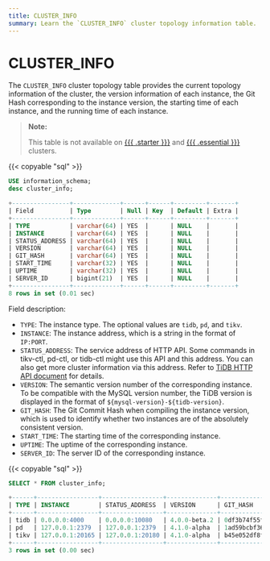 ```yaml
---
title: CLUSTER_INFO
summary: Learn the `CLUSTER_INFO` cluster topology information table.
---
```


# CLUSTER_INFO

The `CLUSTER_INFO` cluster topology table provides the current topology information of the cluster, the version information of each instance, the Git Hash corresponding to the instance version, the starting time of each instance, and the running time of each instance.

> **Note:**
>
> This table is not available on [{{{ .starter }}}](https://docs.pingcap.com/tidbcloud/select-cluster-tier#tidb-cloud-serverless) and [{{{ .essential }}}](https://docs.pingcap.com/tidbcloud/select-cluster-tier#essential) clusters.

{{< copyable "sql" >}}

```sql
USE information_schema;
desc cluster_info;
```

```sql
+----------------+-------------+------+------+---------+-------+
| Field          | Type        | Null | Key  | Default | Extra |
+----------------+-------------+------+------+---------+-------+
| TYPE           | varchar(64) | YES  |      | NULL    |       |
| INSTANCE       | varchar(64) | YES  |      | NULL    |       |
| STATUS_ADDRESS | varchar(64) | YES  |      | NULL    |       |
| VERSION        | varchar(64) | YES  |      | NULL    |       |
| GIT_HASH       | varchar(64) | YES  |      | NULL    |       |
| START_TIME     | varchar(32) | YES  |      | NULL    |       |
| UPTIME         | varchar(32) | YES  |      | NULL    |       |
| SERVER_ID      | bigint(21)  | YES  |      | NULL    |       |
+----------------+-------------+------+------+---------+-------+
8 rows in set (0.01 sec)
```

Field description:

* `TYPE`: The instance type. The optional values are `tidb`, `pd`, and `tikv`.
* `INSTANCE`: The instance address, which is a string in the format of `IP:PORT`.
* `STATUS_ADDRESS`: The service address of HTTP API. Some commands in tikv-ctl, pd-ctl, or tidb-ctl might use this API and this address. You can also get more cluster information via this address. Refer to [TiDB HTTP API document](https://github.com/pingcap/tidb/blob/release-8.1/docs/tidb_http_api.md) for details.
* `VERSION`: The semantic version number of the corresponding instance. To be compatible with the MySQL version number, the TiDB version is displayed in the format of `${mysql-version}-${tidb-version}`.
* `GIT_HASH`: The Git Commit Hash when compiling the instance version, which is used to identify whether two instances are of the absolutely consistent version.
* `START_TIME`: The starting time of the corresponding instance.
* `UPTIME`: The uptime of the corresponding instance.
* `SERVER_ID`: The server ID of the corresponding instance.

{{< copyable "sql" >}}

```sql
SELECT * FROM cluster_info;
```

```sql
+------+-----------------+-----------------+--------------+------------------------------------------+---------------------------+---------------------+
| TYPE | INSTANCE        | STATUS_ADDRESS  | VERSION      | GIT_HASH                                 | START_TIME                | UPTIME              |
+------+-----------------+-----------------+--------------+------------------------------------------+---------------------------+---------------------+
| tidb | 0.0.0.0:4000    | 0.0.0.0:10080   | 4.0.0-beta.2 | 0df3b74f55f8f8fbde39bbd5d471783f49dc10f7 | 2020-07-05T09:25:53-06:00 | 26h39m4.352862693s  |
| pd   | 127.0.0.1:2379  | 127.0.0.1:2379  | 4.1.0-alpha  | 1ad59bcbf36d87082c79a1fffa3b0895234ac862 | 2020-07-05T09:25:47-06:00 | 26h39m10.352868103s |
| tikv | 127.0.0.1:20165 | 127.0.0.1:20180 | 4.1.0-alpha  | b45e052df8fb5d66aa8b3a77b5c992ddbfbb79df | 2020-07-05T09:25:50-06:00 | 26h39m7.352869963s  |
+------+-----------------+-----------------+--------------+------------------------------------------+---------------------------+---------------------+
3 rows in set (0.00 sec)
```
